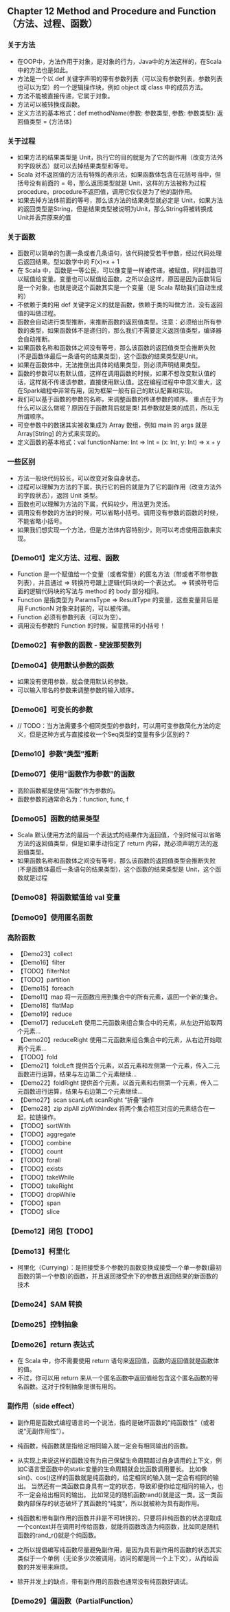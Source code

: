 ## Chapter 12 Method and Procedure and Function（方法、过程、函数）

### 关于方法

- 在OOP中，方法作用于对象，是对象的行为，Java中的方法这样的，在Scala中的方法也是如此。
- 方法是一个以 def 关键字声明的带有参数列表（可以没有参数列表，参数列表也可以为空）的一个逻辑操作块，例如 object 或 class 中的成员方法。
- 方法不能被直接传递，它属于对象。
- 方法可以被转换成函数。
- 定义方法的基本格式：def methodName(参数: 参数类型, 参数: 参数类型): 返回值类型 = {方法体}

### 关于过程

- 如果方法的结果类型是 Unit，执行它的目的就是为了它的副作用（改变方法外的字段状态）就可以去掉结果类型和等号。
- Scala 对不返回值的方法有特殊的表示法，如果函数体包含在花括号当中，但括号没有前面的 = 号，那么返回类型就是 Unit，这样的方法被称为过程procedure，procedure不返回值，调用它仅仅是为了他的副作用。
- 如果去掉方法体前面的等号，那么该方法的结果类型就必定是 Unit，如果方法的返回类型是String，但是结果类型被说明为Unit，那么String将被转换成Unit并丢弃原来的值

### 关于函数

- 函数可以简单的包裹一条或者几条语句，该代码接受若干参数，经过代码处理后返回结果。型如数学中的 F(x)=x + 1
- 在 Scala 中，函数是一等公民，可以像变量一样被传递，被赋值，同时函数可以赋值给变量。变量也可以赋值给函数，之所以会这样，原因是因为函数背后是一个对象，也就是说这个函数其实是一个变量（是 Scala 帮助我们自动生成的）
- 不依赖于类的用 def 关键字定义的就是函数，依赖于类的叫做方法，没有返回值的叫做过程。
- 函数会自动进行类型推断，来推断函数的返回值类型。注意：必须给出所有参数的类型，如果函数体不是递归的，那么我们不需要定义返回值类型，编译器会自动推断。
- 如果函数名称和函数体之间没有等号，那么该函数的返回值类型会推断失败(不是函数体最后一条语句的结果类型)，这个函数的结果类型是Unit。
- 如果在函数体中，无法推倒出具体的结果类型，则必须声明结果类型。
- 函数的参数可以有默认值，这样在调用函数的时候，如果不想改变默认值的话，这样就不传递该参数，直接使用默认值。这在编程过程中中意义重大，这在Spark编程中非常有用，因为框架一般有自己的默认配置和实现。
- 我们可以基于函数的参数的名称，来调整函数的传递参数的顺序。  重点在于为什么可以这么做呢？原因在于函数背后就是类! 其参数就是类的成员，所以无所谓顺序。
- 可变参数中的数据其实被收集成为 Array 数组，例如 main 的 args 就是Array[String] 的方式来实现的。
- 定义函数的基本格式：val functionName: Int => Int = (x: Int, y: Int) => x + y
  
### 一些区别

- 方法一般块代码较长，可以改变对象自身状态。
- 过程可以理解为方法的下属，执行它的目的就是为了它的副作用（改变方法外的字段状态），返回 Unit 类型。
- 函数也可以理解为方法的下属，代码较少，用法更为灵活。
- 调用没有参数的方法的时候，可以省略小括号。调用没有参数的函数的时候，不能省略小括号。
- 如果我们想实现一个方法，但是方法体内容特别少，则可以考虑使用函数来实现。

### 【Demo01】定义方法、过程、函数

- Function 是一个赋值给一个变量（或者常量）的匿名方法（带或者不带参数列表），并且通过 => 转换符号跟上逻辑代码块的一个表达式。
  => 转换符号后面的逻辑代码块的写法与 method 的 body 部分相同。
- Function 是指类型为 ParamsType => ResultType 的变量，这些变量背后是用 FunctionN 对象来封装的，可以被传递。
- Function 必须有参数列表（可以为空）。
- 调用没有参数的 Function 的时候，留意携带的小括号！


### 【Demo02】有参数的函数 - 斐波那契数列

### 【Demo04】使用默认参数的函数

- 如果没有使用参数，就会使用默认的参数。
- 可以输入带名的参数来调整参数的输入顺序。

### 【Demo06】可变长的参数

- // TODO：当方法需要多个相同类型的参数时，可以用可变参数简化方法的定义，但是这种方式与直接接收一个Seq类型的变量有多少区别的？  

### 【Demo10】参数“类型”推断

### 【Demo07】使用“函数作为参数”的函数

- 高阶函数都是使用“函数”作为参数的。
- 函数参数的通常命名为：function, func, f

### 【Demo05】函数的结果类型

- Scala 默认使用方法的最后一个表达式的结果作为返回值，个别时候可以省略方法的返回值类型，但是如果手动指定了 return 内容，就必须声明方法的返回值类型。
- 如果函数名称和函数体之间没有等号，那么该函数的返回值类型会推断失败(不是函数体最后一条语句的结果类型)，这个函数的结果类型是 Unit，这个函数就是过程

### 【Demo08】将函数赋值给 val 变量
### 【Demo09】使用匿名函数

### 高阶函数

- 【Demo23】collect
- 【Demo16】filter
- 【TODO】filterNot
- 【TODO】partition
- 【Demo15】foreach
- 【Demo11】map 将一元函数应用到集合中的所有元素，返回一个新的集合。
- 【Demo18】flatMap
- 【Demo19】reduce
- 【Demo17】reduceLeft 使用二元函数来组合集合中的元素，从左边开始取两个元素...
- 【Demo20】reduceRight 使用二元函数来组合集合中的元素，从右边开始取两个元素...
- 【TODO】fold
- 【Demo21】foldLeft 提供首个元素，以首元素和左侧第一个元素，传入二元函数进行运算，结果与左边第二个元素继续...
- 【Demo22】foldRight 提供首个元素，以首元素和右侧第一个元素，传入二元函数进行运算，结果与右边第二个元素继续...
- 【Demo27】scan scanLeft scanRight “折叠”操作
- 【Demo28】zip zipAll zipWithIndex 将两个集合相互对应的元素结合在一起，拉链操作。
- 【TODO】sortWith
- 【TODO】aggregate
- 【TODO】combine
- 【TODO】count
- 【TODO】forall
- 【TODO】exists
- 【TODO】takeWhile
- 【TODO】takeRight
- 【TODO】dropWhile
- 【TODO】span
- 【TODO】slice

### 【Demo12】闭包【TODO】
### 【Demo13】柯里化

- 柯里化（Currying）：是把接受多个参数的函数变换成接受一个单一参数(最初函数的第一个参数)的函数，并且返回接受余下的参数且返回结果的新函数的技术

### 【Demo24】SAM 转换

### 【Demo25】控制抽象

### 【Demo26】return 表达式

- 在 Scala 中，你不需要使用 return 语句来返回值，函数的返回值就是函数体的值。
- 不过，你可以用 return 来从一个匿名函数中返回值给包含这个匿名函数的带名函数。这对于控制抽象是很有用的。

### 副作用（side effect）

- 副作用是函数式编程语言的一个说法，指的是破坏函数的“纯函数性”（或者说“无副作用性”）。
- 纯函数，纯函数就是指给定相同输入就一定会有相同输出的函数。
- 从实现上来说这样的函数没有为自己保留生命周期超过自身调用的上下文，例如C语言里函数中的static变量的生命周期就会比函数调用要长。
  比如像sin()、cos()这样的函数就是纯函数的，给定相同的输入就一定会有相同的输出。
  当然还有一类函数自身具有一定的状态，导致即便你给定相同的输入，也不一定会给出相同的输出。
  比如常见的随机函数rand()就是这一类。这一类函数内部保存的状态破坏了其函数的“纯度”，所以就被称为具有副作用。

- 纯函数和带有副作用的函数并非是不可转换的，只要将非纯函数的状态提取成一个context并在调用时传给函数，就能将函数改造为纯函数，比如同是随机函数的rand_r()就是个纯函数。
- 之所以提倡编写纯函数尽量避免副作用，是因为具有副作用的函数的状态其实类似于一个单例（无论多少次被调用，访问的都是同一个上下文），从而给函数的并发带来麻烦。
- 除开并发上的缺点，带有副作用的函数也通常没有纯函数好调试。

### 【Demo29】偏函数（PartialFunction）